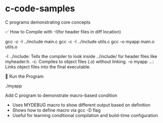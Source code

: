 # c-code-samples
C programs demonstrating core concepts


✅ How to Compile with -I(for header files in diff location)

gcc -c -I ../include main.c
gcc -c -I ../include utils.c
gcc -o myapp main.o utils.o

-I ../include: Tells the compiler to look inside ../include/ for header files like myheader.h.
-c: Compiles to object files (.o) without linking.
-o myapp ...: Links object files into the final executable.

🔁 Run the Program

./myapp

Add C program to demonstrate macro-based condition

- Uses MYDEBUG macro to show different output based on definition
- Shows how to define macro via gcc -D flag
- Useful for learning conditional compilation and build-time configuration

